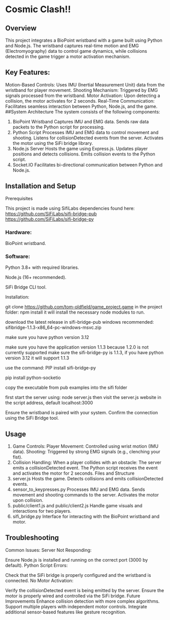 # Cosmic Clash!!
## Overview
This project integrates a BioPoint wristband with a game built using Python and Node.js. The wristband captures real-time motion and EMG (Electromyography) data to control game dynamics, while collisions detected in the game trigger a motor activation mechanism.

## Key Features:
Motion-Based Controls: Uses IMU (Inertial Measurement Unit) data from the wristband for player movement.
Shooting Mechanism: Triggered by EMG signals processed from the wristband.
Motor Activation: Upon detecting a collision, the motor activates for 2 seconds.
Real-Time Communication: Facilitates seamless interaction between Python, Node.js, and the game.
##System Architecture
The system consists of the following components:

1. BioPoint Wristband
Captures IMU and EMG data.
Sends raw data packets to the Python script for processing.
2. Python Script
Processes IMU and EMG data to control movement and shooting.
Listens for collisionDetected events from the server.
Activates the motor using the SiFi bridge library.
3. Node.js Server
Hosts the game using Express.js.
Updates player positions and detects collisions.
Emits collision events to the Python script.
4. Socket.IO
Facilitates bi-directional communication between Python and Node.js.
## Installation and Setup
Prerequisites

This project is made using SifiLabs dependencies found here: https://github.com/SiFiLabs/sifi-bridge-pub https://github.com/SiFiLabs/sifi-bridge-py

### Hardware: 

BioPoint wristband.

### Software:

Python 3.8+ with required libraries.

Node.js (16+ recommended).

SiFi Bridge CLI tool.

Installation:

git clone https://github.com/tom-oldfield/game_project.game
in the project folder: npm install
it will install the necessary node modules to run.

download the latest release in sifi-bridge-pub windows recommended: sifibridge-1.1.3-x86_64-pc-windows-msvc.zip

make sure you have python version 3.12

make sure you have the application version 1.1.3 because 1.2.0 is not currently supported make sure the sifi-bridge-py is 1.1.3, if you have python version 3.12 it will support 1.1.3

use the command: PIP install sifi-bridge-py

pip install python-socketio

copy the executable from pub examples into the sifi folder

first start the server using: node server.js
then visit the server.js website in the script address, default localhost:3000 

Ensure the wristband is paired with your system.
Confirm the connection using the SiFi Bridge tool.
## Usage
1. Game Controls:
Player Movement: Controlled using wrist motion (IMU data).
Shooting: Triggered by strong EMG signals (e.g., clenching your fist).
2. Collision Handling:
When a player collides with an obstacle:
The server emits a collisionDetected event.
The Python script receives the event and activates the motor for 2 seconds.
Files and Structure
1. server.js
Hosts the game.
Detects collisions and emits collisionDetected events.
2. sensor_to_keypresses.py
Processes IMU and EMG data.
Sends movement and shooting commands to the server.
Activates the motor upon collision.
3. public/client1.js and public/client2.js
Handle game visuals and interactions for two players.
4. sifi_bridge.py
Interface for interacting with the BioPoint wristband and motor.
## Troubleshooting
Common Issues:
Server Not Responding:

Ensure Node.js is installed and running on the correct port (3000 by default).
Python Script Errors:

Check that the SiFi bridge is properly configured and the wristband is connected.
No Motor Activation:

Verify the collisionDetected event is being emitted by the server.
Ensure the motor is properly wired and controlled via the SiFi bridge.
Future Improvements
Enhance collision detection with more complex algorithms.
Support multiple players with independent motor controls.
Integrate additional sensor-based features like gesture recognition.
